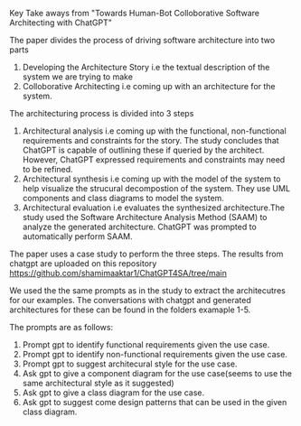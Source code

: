 Key Take aways from "Towards Human-Bot Colloborative Software Architecting with ChatGPT" 

The paper divides the process of driving software architecture into two parts

1. Developing the Architecture Story i.e the textual description of the system we are trying to make
2. Colloborative Architecting i.e coming up with an architecture for the system.

The architecturing process is divided into 3 steps

1. Architectural analysis i.e coming up with the functional, non-functional requirements and constraints for the story. The study concludes that ChatGPT is capable of outlining these if queried by the architect. However, ChatGPT expressed requirements and constraints may need to be refined.
2. Architectural synthesis i.e coming up with the model of the system to help visualize the strucural decompostion of the system. They use UML components and class diagrams to model the system.  
4. Architectural evaluation i.e evaluates the synthesized architecture.The study used the Software Architecture Analysis Method (SAAM) to analyze the generated architecture. ChatGPT was prompted to automatically perform SAAM.

The paper uses a case study to perform the three steps. The results from chatgpt are uploaded on this repository https://github.com/shamimaaktar1/ChatGPT4SA/tree/main

We used the the same prompts as in the study to extract the architecutres for our examples. The conversations with chatgpt and generated architectures for these can be found in the folders examaple 1-5.

The prompts are as follows:

1. Prompt gpt to identify functional requirements given the use case.
2. Prompt gpt to identify non-functional requirements given the use case.
3. Prompt gpt to suggest architecural style for the use case.
4. Ask gpt to give a component diagram for the use case(seems to use the same architectural style as it suggested)
5. Ask gpt to give a class diagram for the use case.
6. Ask gpt to suggest come design patterns that can be used in the given class diagram.
